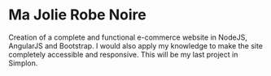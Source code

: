 # Ma Jolie Robe Noire

Creation of a complete and functional e-commerce website in NodeJS, AngularJS and Bootstrap. I would also apply my knowledge to make the site completely accessible and responsive. This will be my last project in Simplon.